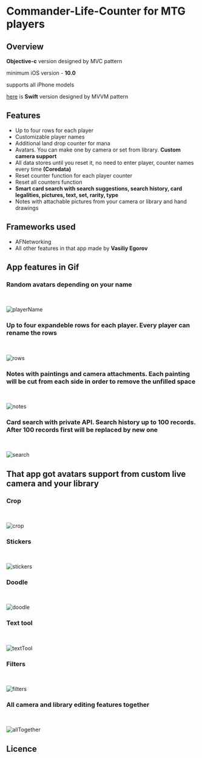 # Commander-Life-Counter for MTG players

## Overview

**Objective-c** version designed by MVC pattern

minimum iOS version - **10.0**

supports all iPhone models

[here](https://github.com/VasiliyEgorov/CommanderAppSwift) is **Swift** version designed by MVVM pattern

## Features

- Up to four rows for each player
- Customizable player names
- Additional land drop counter for mana
- Avatars. You can make one by camera or set from library. **Custom camera support**
- All data stores until you reset it, no need to enter player, counter names every time **(Coredata)**
- Reset counter function for each player counter
- Reset all counters function
- **Smart card search with search suggestions, search history, card legalities, pictures, text, set, rarity, type**
- Notes with attachable pictures from your camera or library and hand drawings

## Frameworks used

- AFNetworking
- All other features in that app made by **Vasiliy Egorov**

## App features in Gif

### Random avatars depending on your name
</br>

![playerName](https://media.giphy.com/media/l378k8bdzUanpWqKk/giphy.gif)
</br>
### Up to four expandeble rows for each player. Every player can rename the rows
</br>

![rows](https://media.giphy.com/media/fWgwMgkpGGQzF0CrCU/giphy.gif)
</br>
### Notes with paintings and camera attachments. Each painting will be cut from each side in order to remove the unfilled space
</br>

![notes](https://media.giphy.com/media/PoJOkVwwlLyR2u1OEp/giphy.gif)
</br>
### Card search with private API. Search history up to 100 records. After 100 records first will be replaced by new one
</br>

![search](https://media.giphy.com/media/2lYPJWbN1DwJXQ9quh/giphy.gif)
</br>
 ## That app got avatars support from custom live camera and your library

 ### Crop
</br>

![crop](https://media.giphy.com/media/2fq4y3DDzzHxQrroVt/giphy.gif)
</br>
 ### Stickers
</br>

![stickers](https://media.giphy.com/media/yNOE4Ah7HRou7LD2kn/giphy.gif)
</br>
### Doodle
</br>

![doodle](https://media.giphy.com/media/1gQXNhQWlgxtntpUqH/giphy.gif)
</br>
### Text tool
</br>

![textTool](https://media.giphy.com/media/5QI9UAwBxcQK3pG1aa/giphy.gif)
</br>
### Filters
</br>

![filters](https://media.giphy.com/media/TgJ7PRwj9HHrMWi6qV/giphy.gif)
</br>
### All camera and library editing features together
</br>

![allTogether](https://media.giphy.com/media/1nbtPNHTZ7HK9yN2gl/giphy.gif)
</br>

## Licence

